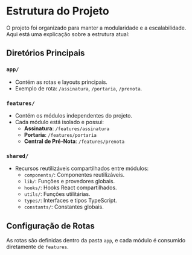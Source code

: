 # Estrutura do Projeto

O projeto foi organizado para manter a modularidade e a escalabilidade. Aqui está uma explicação sobre a estrutura atual:

## Diretórios Principais

### `app/`

- Contém as rotas e layouts principais.
- Exemplo de rota: `/assinatura`, `/portaria`, `/prenota`.

### `features/`

- Contém os módulos independentes do projeto.
- Cada módulo está isolado e possui:
  - **Assinatura**: `/features/assinatura`
  - **Portaria**: `/features/portaria`
  - **Central de Pré-Nota**: `/features/prenota`

### `shared/`

- Recursos reutilizáveis compartilhados entre módulos:
  - `components/`: Componentes reutilizáveis.
  - `lib/`: Funções e provedores globais.
  - `hooks/`: Hooks React compartilhados.
  - `utils/`: Funções utilitárias.
  - `types/`: Interfaces e tipos TypeScript.
  - `constants/`: Constantes globais.

## Configuração de Rotas

As rotas são definidas dentro da pasta `app`, e cada módulo é consumido diretamente de `features`.
